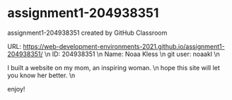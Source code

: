 # assignment1-204938351
assignment1-204938351 created by GitHub Classroom

URL: https://web-development-environments-2021.github.io/assignment1-204938351/ \n
ID: 204938351 \n
Name: Noaa Kless \n
git user: noaakl \n

I built a website on my mom, an inspiring woman. \n
hope this site will let you know her better. \n

enjoy!

